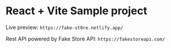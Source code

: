 # React + Vite Sample project

Live preview: `https://fake-st0re.netlify.app/`

Rest API powered by Fake Store API: `https://fakestoreapi.com/`